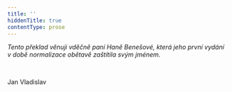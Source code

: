 ```yaml
---
title: ''
hiddenTitle: true
contentType: prose
---
```


<section>

_Tento překlad věnuji vděčně paní Haně Benešové, která jeho první vydání v době normalizace obětavě zaštítila svým jménem._

 

<div class="centered">

<div class="verse">

Jan Vladislav

</div>

</div>

</section>
